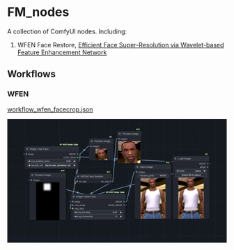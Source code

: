 # FM_nodes

A collection of ComfyUI nodes. Including:
1. WFEN Face Restore, [Efficient Face Super-Resolution via Wavelet-based Feature Enhancement Network](https://github.com/PRIS-CV/WFEN)


## Workflows

### WFEN

[workflow_wfen_facecrop.json](workflow/workflow_wfen_facecrop.json)

![wfen_facecrop](workflow/wfen_facecrop.png)